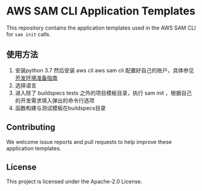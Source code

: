 # AWS SAM CLI Application Templates

This repository contains the application templates used in the AWS SAM CLI for `sam init` calls.

## 使用方法
1. 安装python 3.7 然后安装 aws cli aws sam cli 配置好自己的账户，具体参见[开发环境准备指南](https://github.com/VFans-org/vfans-lambda/blob/main/demo/README.md)
2. 选择语言
3. 进入除了 buildspecs tests 之外的项目模板目录，执行 sam init ，根据自己的开发需求填入弹出的命令行选项
4. 函数构建与测试模板在buildspecs目录

## Contributing

We welcome issue reports and pull requests to help improve these application templates.

## License

This project is licensed under the Apache-2.0 License.

